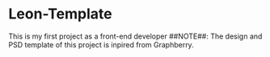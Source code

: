 # Leon-Template
This is my first project as a front-end developer
##NOTE##: The design and PSD template of this project is inpired from Graphberry.
